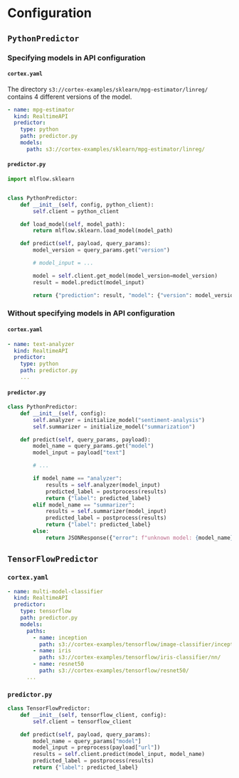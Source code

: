 # Configuration

## `PythonPredictor`

### Specifying models in API configuration

#### `cortex.yaml`

The directory `s3://cortex-examples/sklearn/mpg-estimator/linreg/` contains 4 different versions of the model.

```yaml
- name: mpg-estimator
  kind: RealtimeAPI
  predictor:
    type: python
    path: predictor.py
    models:
      path: s3://cortex-examples/sklearn/mpg-estimator/linreg/
```

#### `predictor.py`

```python
import mlflow.sklearn


class PythonPredictor:
    def __init__(self, config, python_client):
        self.client = python_client

    def load_model(self, model_path):
        return mlflow.sklearn.load_model(model_path)

    def predict(self, payload, query_params):
        model_version = query_params.get("version")

        # model_input = ...

        model = self.client.get_model(model_version=model_version)
        result = model.predict(model_input)

        return {"prediction": result, "model": {"version": model_version}}
```

### Without specifying models in API configuration

#### `cortex.yaml`

```yaml
- name: text-analyzer
  kind: RealtimeAPI
  predictor:
    type: python
    path: predictor.py
    ...
```

#### `predictor.py`

```python
class PythonPredictor:
    def __init__(self, config):
        self.analyzer = initialize_model("sentiment-analysis")
        self.summarizer = initialize_model("summarization")

    def predict(self, query_params, payload):
        model_name = query_params.get("model")
        model_input = payload["text"]

        # ...

        if model_name == "analyzer":
            results = self.analyzer(model_input)
            predicted_label = postprocess(results)
            return {"label": predicted_label}
        elif model_name == "summarizer":
            results = self.summarizer(model_input)
            predicted_label = postprocess(results)
            return {"label": predicted_label}
        else:
            return JSONResponse({"error": f"unknown model: {model_name}"}, status_code=400)
```

## `TensorFlowPredictor`

### `cortex.yaml`

```yaml
- name: multi-model-classifier
  kind: RealtimeAPI
  predictor:
    type: tensorflow
    path: predictor.py
    models:
      paths:
        - name: inception
          path: s3://cortex-examples/tensorflow/image-classifier/inception/
        - name: iris
          path: s3://cortex-examples/tensorflow/iris-classifier/nn/
        - name: resnet50
          path: s3://cortex-examples/tensorflow/resnet50/
      ...
```

### `predictor.py`

```python
class TensorFlowPredictor:
    def __init__(self, tensorflow_client, config):
        self.client = tensorflow_client

    def predict(self, payload, query_params):
        model_name = query_params["model"]
        model_input = preprocess(payload["url"])
        results = self.client.predict(model_input, model_name)
        predicted_label = postprocess(results)
        return {"label": predicted_label}
```
